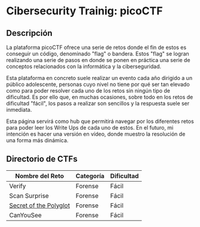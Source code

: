 # Cibersecurity Trainig: picoCTF

## Descripción
La plataforma picoCTF ofrece una serie de retos donde el fin de estos es conseguir un código, denominado "flag" o bandera. Estos "flag" se logran realizando una serie de pasos en donde se ponen en práctica una serie de conceptos relacionados con la informática y la ciberseguridad. 

Esta plataforma en concreto suele realizar un evento cada año dirigido a un público adolescente, personas cuyo nivel no tiene por qué ser tan elevado como para poder resolver cada uno de los retos sin ningún tipo de dificultad. Es por ello que, en muchas ocasiones, sobre todo en los retos de dificultad "fácil", los pasos a realizar son sencillos y la respuesta suele ser inmediata.

Esta página servirá como hub que permitirá navegar por los diferentes retos para poder leer los Write Ups de cada uno de estos. En el futuro, mi intención es hacer una versión en vídeo, donde muestro la resolución de una forma más dinámica.

## Directorio de CTFs

| Nombre del Reto | Categoría | Dificultad |
|-----------------|-----------|------------|
| Verify | Forense | Fácil |
| Scan Surprise | Forense | Fácil |
| <a href="https://github.com/JoseManuelMdlV/Secret-of-the-Polyglot">Secret of the Polyglot</a> | Forense | Fácil |
| CanYouSee | Forense | Fácil |
